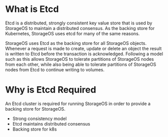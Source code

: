 # What is Etcd

Etcd is a distributed, strongly consistent key value store that is used by
StorageOS to maintain a distributed consensus. As the backing store for
Kubernetes, StorageOS uses etcd for many of the same reasons.

StorageOS uses Etcd as the backing store for all StorageOS objects. Whenever a
request is made to create, update or delete an object the result is written to
Etcd before the transaction is acknowledged. Following a model such as this
allows StorageOS to tolerate partitions of StorageOS nodes from each other,
while also being able to tolerate partitions of StorageOS nodes from Etcd to
continue writing to volumes.

# Why is Etcd Required

An Etcd cluster is required for running StorageOS in order to provide a backing store for StorageOS. 
* Strong consistency model
* Etcd maintains distributed consensus
* Backing store for k8s 



